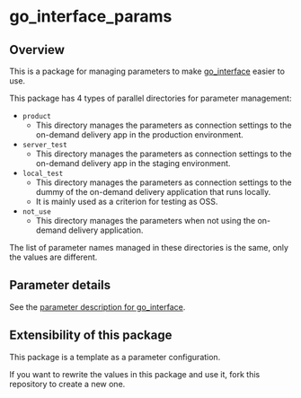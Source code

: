 # go_interface_params

## Overview
This is a package for managing parameters to make [go_interface](https://github.com/eve-autonomy/go_interface) easier to use.

This package has 4 types of parallel directories for parameter management:
- `product`
  - This directory manages the parameters as connection settings to the on-demand delivery app in the production environment.
- `server_test`
  - This directory manages the parameters as connection settings to the on-demand delivery app in the staging environment.
- `local_test`
  - This directory manages the parameters as connection settings to the dummy of the on-demand delivery application that runs locally.
  - It is mainly used as a criterion for testing as OSS.
- `not_use`
  - This directory manages the parameters when not using the on-demand delivery application.

The list of parameter names managed in these directories is the same, only the values are different.

## Parameter details
See the [parameter description for go_interface](https://github.com/eve-autonomy/go_interface#parameter-discription).

## Extensibility of this package
This package is a template as a parameter configuration.

If you want to rewrite the values in this package and use it, fork this repository to create a new one.
